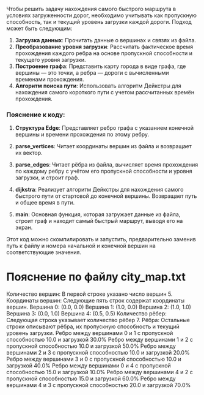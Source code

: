 Чтобы решить задачу нахождения самого быстрого маршрута в условиях загруженности дорог, необходимо учитывать как пропускную способность, так и текущий уровень загрузки каждой дороги. Подход может быть следующим:

1. **Загрузка данных**: Прочитать данные о вершинах и связях из файла.
2. **Преобразование уровня загрузки**: Рассчитать фактическое время прохождения каждого ребра на основе пропускной способности и текущего уровня загрузки.
3. **Построение графа**: Представить карту города в виде графа, где вершины — это точки, а ребра — дороги с вычисленными временами прохождения.
4. **Алгоритм поиска пути**: Использовать алгоритм Дейкстры для нахождения самого короткого пути с учетом рассчитанных времён прохождения.

### Пояснение к коду:

1. **Структура Edge**: Представляет ребро графа с указанием конечной вершины и времени прохождения по этому ребру.

2. **parse_vertices**: Читает координаты вершин из файла и возвращает их вектор.

3. **parse_edges**: Читает рёбра из файла, вычисляет время прохождения по каждому ребру с учётом его пропускной способности и уровня загрузки, и строит граф.

4. **dijkstra**: Реализует алгоритм Дейкстры для нахождения самого быстрого пути от стартовой до конечной вершины. Возвращает путь и общее время в пути.

5. **main**: Основная функция, которая загружает данные из файла, строит граф и находит самый быстрый маршрут, выводя его на экран.

Этот код можно скомпилировать и запустить, предварительно заменив путь к файлу и номера начальной и конечной вершин на соответствующие значения.


# Пояснение по файлу city_map.txt 
Количество вершин: В первой строке указано число вершин 5.
Координаты вершин: Следующие пять строк содержат координаты вершин.
Вершина 0: (0.0, 0.0)
Вершина 1: (1.0, 0.0)
Вершина 2: (1.0, 1.0)
Вершина 3: (0.0, 1.0)
Вершина 4: (0.5, 0.5)
Количество рёбер: Следующая строка указывает количество рёбер 7.
Рёбра: Остальные строки описывают рёбра, их пропускную способность и текущий уровень загрузки.
Ребро между вершинами 0 и 1 с пропускной способностью 10.0 и загрузкой 30.0%
Ребро между вершинами 1 и 2 с пропускной способностью 10.0 и загрузкой 50.0%
Ребро между вершинами 2 и 3 с пропускной способностью 10.0 и загрузкой 20.0%
Ребро между вершинами 3 и 0 с пропускной способностью 10.0 и загрузкой 40.0%
Ребро между вершинами 0 и 4 с пропускной способностью 15.0 и загрузкой 10.0%
Ребро между вершинами 4 и 2 с пропускной способностью 15.0 и загрузкой 60.0%
Ребро между вершинами 4 и 3 с пропускной способностью 20.0 и загрузкой 70.0%

